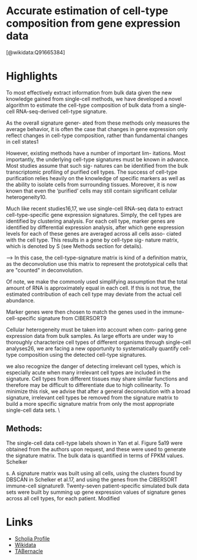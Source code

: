 
Accurate estimation of cell-type composition from gene expression data
======================================================================
  
  [@wikidata:Q91665384]  

# Highlights

To most effectively extract information from bulk data given the new knowledge gained from single-cell methods, we have developed a novel algorithm to estimate the cell-type composition of bulk data from a single-cell RNA-seq-derived cell-type signature.

As the overall signature gener- ated from these methods only measures the average behavior, it is often the case that changes in gene expression only reflect changes in cell-type composition, rather than fundamental changes in cell states1

However, existing methods have a number of important lim-
itations. Most importantly, the underlying cell-type signatures must be known in advance. Most studies assume that such sig- natures can be identified from the bulk transcriptomic profiling of purified cell types. The success of cell-type purification relies heavily on the knowledge of specific markers as well as the ability to isolate cells from surrounding tissues. Moreover, it is now known that even the ‘purified’ cells may still contain significant cellular heterogeneity10.


Much like recent studies16,17, we use single-cell RNA-seq data to extract cell-type-specific gene expression signatures. Simply, the cell types are identified by clustering analysis. For each cell type, marker genes are identified by differential expression analysis, after which gene expression levels for each of these genes are averaged across all cells asso- ciated with the cell type. This results in a gene by cell-type sig- nature matrix, which is denoted by S (see Methods section for details).

--> In this case, the cell-type-signature matrix is kind of a definition matrix, as the deconvolution use this matrix to represent the prototypical cells that are "counted" in deconvolution.

Of note, we make the commonly used simplifying assumption that the total amount of RNA is approximately equal in each cell. If this is not true, the estimated contribution of each cell type may deviate from the actual cell abundance.

Marker genes were then chosen to match the genes used in the immune-cell-specific signature from CIBERSORT9

Cellular heterogeneity must be taken into account when com- paring gene expression data from bulk samples. As large efforts are under way to thoroughly characterize cell types of different organisms through single-cell analyses26, we are facing a new opportunity to systematically quantify cell-type composition using the detected cell-type signatures.

we also recognize the danger of detecting irrelevant cell types, which is especially acute when many irrelevant cell types are included in the signature. Cell types from different tissues may share similar functions and therefore may be difficult to differentiate due to high collinearity. To minimize this risk, we advise that after a general deconvolution with a broad signature, irrelevant cell types be removed from the signature matrix to build a more specific signature matrix from only the most appropriate single-cell data sets.
\

## Methods:

The single-cell data cell-type labels shown in Yan et al. Figure 5a19 were obtained from the authors upon request, and these were used to generate the signature matrix. The bulk data is quantified in terms of FPKM values.
Schelker


s. A signature matrix was built using all cells, using the clusters found by DBSCAN in Schelker et al.17, and using the genes from the CIBERSORT immune-cell signature9. Twenty-seven patient-specific simulated bulk data sets were built by summing up gene expression values of signature genes across all cell types, for each patient.
Modified


# Links
  
 * [Scholia Profile](https://scholia.toolforge.org/work/Q91665384)  
 * [Wikidata](https://www.wikidata.org/wiki/Q91665384)  
 * [TABernacle](https://tabernacle.toolforge.org/?#/tab/manual/Q91665384/P921%3BP4510)  

